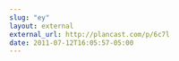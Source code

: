 ```yaml
---
slug: "ey"
layout: external
external_url: http://plancast.com/p/6c7l
date: 2011-07-12T16:05:57-05:00
---
```

